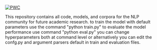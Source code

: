 [![PWC](https://img.shields.io/endpoint.svg?url=https://paperswithcode.com/badge/htss-a-novel-hybrid-text-summarisation-and/text-simplification-on-eurekaalert)](https://paperswithcode.com/sota/text-simplification-on-eurekaalert?p=htss-a-novel-hybrid-text-summarisation-and)

This repository contains all code, models, and corpora for the NLP community for future academic research. to train the model with default parameters use the command "python train.py" to evaluate the model performance use command "python eval.py" you can change hyperparameters both at command level or alternatively you can edit the confg.py and argument parsers default in train and evaluation files.
